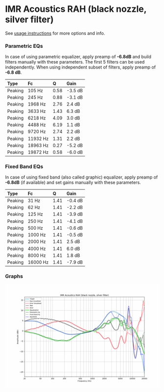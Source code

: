 # IMR Acoustics RAH (black nozzle, silver filter)
See [usage instructions](https://github.com/jaakkopasanen/AutoEq#usage) for more options and info.

### Parametric EQs
In case of using parametric equalizer, apply preamp of **-6.8dB** and build filters manually
with these parameters. The first 5 filters can be used independently.
When using independent subset of filters, apply preamp of **-6.8 dB**.

| Type    | Fc       |    Q | Gain    |
|:--------|:---------|:-----|:--------|
| Peaking | 105 Hz   | 0.58 | -3.5 dB |
| Peaking | 245 Hz   | 0.88 | -3.1 dB |
| Peaking | 1968 Hz  | 2.76 | 2.4 dB  |
| Peaking | 3633 Hz  | 1.43 | 6.3 dB  |
| Peaking | 6218 Hz  | 4.09 | 3.0 dB  |
| Peaking | 4488 Hz  | 6.19 | 1.1 dB  |
| Peaking | 9720 Hz  | 2.74 | 2.2 dB  |
| Peaking | 11932 Hz | 1.31 | 2.2 dB  |
| Peaking | 18963 Hz | 0.27 | -5.2 dB |
| Peaking | 19872 Hz | 0.58 | -6.0 dB |

### Fixed Band EQs
In case of using fixed band (also called graphic) equalizer, apply preamp of **-6.8dB**
(if available) and set gains manually with these parameters.

| Type    | Fc       |    Q | Gain    |
|:--------|:---------|:-----|:--------|
| Peaking | 31 Hz    | 1.41 | -0.4 dB |
| Peaking | 62 Hz    | 1.41 | -2.2 dB |
| Peaking | 125 Hz   | 1.41 | -3.9 dB |
| Peaking | 250 Hz   | 1.41 | -4.1 dB |
| Peaking | 500 Hz   | 1.41 | -0.6 dB |
| Peaking | 1000 Hz  | 1.41 | -0.5 dB |
| Peaking | 2000 Hz  | 1.41 | 2.5 dB  |
| Peaking | 4000 Hz  | 1.41 | 6.0 dB  |
| Peaking | 8000 Hz  | 1.41 | 1.8 dB  |
| Peaking | 16000 Hz | 1.41 | -7.9 dB |

### Graphs
![](./IMR%20Acoustics%20RAH%20(black%20nozzle,%20silver%20filter).png)